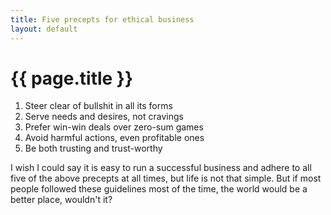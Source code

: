 ```yaml
---
title: Five precepts for ethical business
layout: default
---
```


# {{ page.title }}

1. Steer clear of bullshit in all its forms
2. Serve needs and desires, not cravings
3. Prefer win-win deals over zero-sum games
4. Avoid harmful actions, even profitable ones
5. Be both trusting and trust-worthy

I wish I could say it is easy to run a successful business and adhere to all
five of the above precepts at all times, but life is not that
simple. But if most people followed these guidelines most of the time,
the world would be a better place, wouldn't it?
